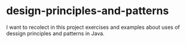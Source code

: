 # design-principles-and-patterns

I want to recolect in this project exercises and examples about uses of dessign principles and patterns in Java.
